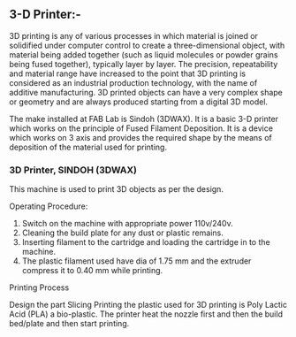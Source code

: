 ## 3-D Printer:-
3D printing is any of various processes in which material is joined or solidified under computer control to create a three-dimensional object, with material being added together (such as liquid molecules or powder grains being fused together), typically layer by layer. The precision, repeatability and material range have increased to the point that 3D printing is considered as an industrial production technology, with the name of additive manufacturing. 3D printed objects can have a very complex shape or geometry and are always produced starting from a digital 3D model.

The make installed at FAB Lab is Sindoh (3DWAX). It is a basic 3-D printer which works on the principle of Fused Filament Deposition. It is a device which works on 3 axis and provides the required shape by the means of deposition of the material used for printing.

### 3D Printer, SINDOH (3DWAX)

This machine is used to print 3D objects as per the design.

Operating Procedure:

1. Switch on the machine with appropriate power 110v/240v.
2. Cleaning the build plate for any dust or plastic remains.
3. Inserting filament to the cartridge and loading the cartridge in to the machine.
4. The plastic filament used have dia of 1.75 mm and the extruder compress it to 0.40 mm while printing.

Printing Process

Design the part Slicing Printing the plastic used for 3D printing is Poly Lactic Acid (PLA) a bio-plastic. The printer heat the nozzle first and then the build bed/plate and then start printing.
